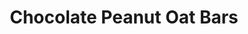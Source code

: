 ---
title: Chocolate Peanut Oat Bars
metadata:
  servings: '8'
  title: Chocolate Peanut Oat Bars
  course: Treat
ingredients:
- name: cacao powder
  amount: 30 g
- name: peanut butter
  amount: 50 g
- name: oats
  amount: 150 g
- name: protein powder
  amount: 60 g
- name: water
  amount: 100 ml
- name: oat milk
  amount: 150 g
cookware:
- name: mixing bowl
- name: silicon mini loaf mould
steps:
- description: Preheat the oven to 200C then grab a mixing bowl and mix the oats,
    cacao powder, peanut butter and protein powder until they're combined.
- description: Add the oat milk and mix until well combined.
- description: Add water and continue to mix through until the mixture is thick, like
    nutella.
- description: Spoon the mixture into 8 sections of a silicon mini loaf mould.
- description: Bake for 10 minutes, and leave to cool before storing (or eating) them.

---